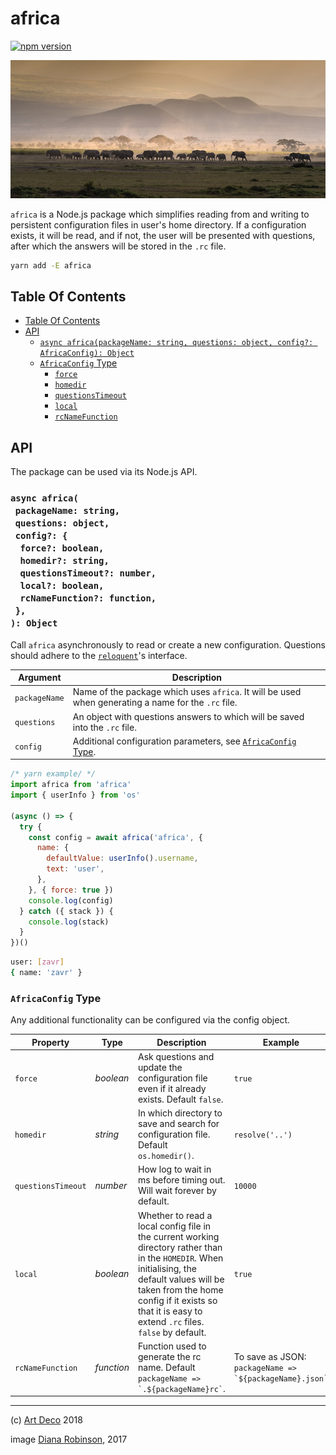 # africa

[![npm version](https://badge.fury.io/js/africa.svg)](https://npmjs.org/package/africa)

<a href="https://npmjs.org/packages/africa">
    <img src="./africa.jpg" alt="Africa" />
</a>

`africa` is a Node.js package which simplifies reading from and writing to persistent configuration files in user's home directory. If a configuration exists, it will be read, and if not, the user will be presented with questions, after which the answers will be stored in the `.rc` file.

```sh
yarn add -E africa
```

## Table Of Contents

- [Table Of Contents](#table-of-contents)
- [API](#api)
  * [`async africa(packageName: string, questions: object, config?: AfricaConfig): Object`](#async-africapackagename-stringquestions-objectconfig-force-booleanhomedir-stringquestionstimeout-numberlocal-booleanrcnamefunction-function-object)
  * [`AfricaConfig` Type](#africaconfig-type)
    * [<code>force</code>](#force)
    * [<code>homedir</code>](#homedir)
    * [<code>questionsTimeout</code>](#questionstimeout)
    * [<code>local</code>](#local)
    * [<code>rcNameFunction</code>](#rcnamefunction)

## API

The package can be used via its Node.js API.

### `async africa(`<br/>&nbsp;&nbsp;`packageName: string,`<br/>&nbsp;&nbsp;`questions: object,`<br/>&nbsp;&nbsp;`config?: {`<br/>&nbsp;&nbsp;&nbsp;&nbsp;`force?: boolean,`<br/>&nbsp;&nbsp;&nbsp;&nbsp;`homedir?: string,`<br/>&nbsp;&nbsp;&nbsp;&nbsp;`questionsTimeout?: number,`<br/>&nbsp;&nbsp;&nbsp;&nbsp;`local?: boolean,`<br/>&nbsp;&nbsp;&nbsp;&nbsp;`rcNameFunction?: function,`<br/>&nbsp;&nbsp;`},`<br/>`): Object`

Call `africa` asynchronously to read or create a new configuration. Questions should adhere to the [`reloquent`][2]'s interface.

| Argument | Description |
| -------- | ----------- |
| `packageName` | Name of the package which uses `africa`. It will be used when generating a name for the `.rc` file. |
| `questions` | An object with questions answers to which will be saved into the `.rc` file. |
| `config` | Additional configuration parameters, see [`AfricaConfig` Type](#africaconfig-type). |

```javascript
/* yarn example/ */
import africa from 'africa'
import { userInfo } from 'os'

(async () => {
  try {
    const config = await africa('africa', {
      name: {
        defaultValue: userInfo().username,
        text: 'user',
      },
    }, { force: true })
    console.log(config)
  } catch ({ stack }) {
    console.log(stack)
  }
})()
```

```sh
user: [zavr]
{ name: 'zavr' }
```
### `AfricaConfig` Type

Any additional functionality can be configured via the config object.

<table>
 <thead>
  <tr>
   <th>Property</th>
   <th>Type</th>
   <th>Description</th>
   <th>Example</th>
  </tr>
 </thead>
 <tbody>
   <tr>
  <td><a name="force"><code>force</code></a></td>
  <td><em>boolean</em></td>
  <td>Ask questions and update the configuration file even if it already exists. Default <code>false</code>.</td>
  <td><code>true</code></td>
 </tr>
 <tr>
  <td><a name="homedir"><code>homedir</code></a></td>
  <td><em>string</em></td>
  <td>In which directory to save and search for configuration file. Default <code>os.homedir()</code>.</td>
  <td><code>resolve('..')</code></td>
 </tr>
 <tr>
  <td><a name="questionstimeout"><code>questionsTimeout</code></a></td>
  <td><em>number</em></td>
  <td>How log to wait in ms before timing out. Will wait forever by default.</td>
  <td><code>10000</code></td>
 </tr>
 <tr>
  <td><a name="local"><code>local</code></a></td>
  <td><em>boolean</em></td>
  <td>Whether to read a local config file in the current working directory rather than in the <code>HOMEDIR</code>. When initialising, the default values will be taken from the home config if it exists so that it is easy to extend <code>.rc</code> files. <code>false</code> by default.</td>
  <td><code>true</code></td>
 </tr>
 <tr>
  <td><a name="rcnamefunction"><code>rcNameFunction</code></a></td>
  <td><em>function</em></td>
  <td>Function used to generate the rc name. Default <code>packageName => `.${packageName}rc`</code>.</td>
  <td>To save as JSON: <code>packageName => `${packageName}.json`</code></td>
 </tr>
 </tbody>
</table>


---

(c) [Art Deco][1] 2018

image [Diana Robinson][3], 2017

[1]: https://artdeco.bz
[2]: https://www.npmjs.com/package/reloquent
[3]: https://www.flickr.com/photos/dianasch/31316774424/in/photolist-PHmDYC-moFj48-Q4Aya5-63Gpiw-mLTkJi-VNKhAn-Rz3Mrh-62BZoA-5q9HuM-6cnt7G-5Jv17M-zn5DFn-5QA73Q-6xjraT-aqGVsL-odrGp-azaw9g-wJQZ9M-4nGawg-4rHcYe-atRxbW-5JYiwy-eki9WF-ahdLm5-aTm2jZ-bp9exn-9xL37X-NBPkZ9-38Exqu-69Wv9G-7yxhvg-8GsnfW-agEC2n-svkzJf-k1ihc6-pPd9Aj-5SuyNP-aAg4Gf-DAMWZ1-DHceLL-oCxZ7U-pQe8E4-y875RB-c21GHN-dNZXJ3-NJ5yVx-e663y6-e6bFDq-jYo6Sm-cem5Xu
